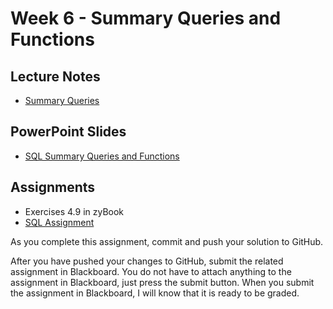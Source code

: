 # Week 6 - Summary Queries and Functions

## Lecture Notes
- [Summary Queries](notes/summary-queries.md)

## PowerPoint Slides
- [SQL Summary Queries and Functions](removed)

## Assignments
- Exercises 4.9 in zyBook
- [SQL Assignment](assignments/summary-queries.md)

As you complete this assignment, commit and push your solution to GitHub.

After you have pushed your changes to GitHub, submit the related assignment in Blackboard.  You do not have to attach anything to the assignment in Blackboard, just press the submit button.  When you submit the assignment in Blackboard, I will know that it is ready to be graded.
